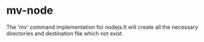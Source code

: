 # mv-node
The 'mv' command implementation for nodejs.It will create all the necessary directories and destination file which not exist.

